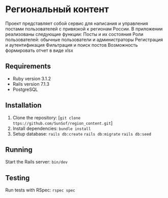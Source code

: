 
# Региональный контент

Проект представляет собой сервис для написания и управления постами пользователей с привязкой к регионам России. В приложении реализованы следующие функции:
Посты и их состояния
Роли пользователей: обычные пользователи и администраторы
Регистрация и аутентификация
Фильтрация и поиск постов
Возможность формировать отчет в виде xlsx 

## Requirements

- Ruby version 3.1.2
- Rails version 7.1.3
- PostgreSQL 

## Installation

1. Clone the repository: [`git clone ttps://github.com/SunSof/region_content.git`]
2. Install dependencies: `bundle install`
3. Setup database: `rails db:create` `rails db:migrate` `rails db:seed`

## Running

Start the Rails server: `bin/dev`

## Testing

Run tests with RSpec: `rspec spec`
